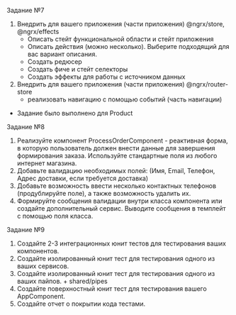 Задание №7

1. Внедрить для вашего приложения (части приложения) @ngrx/store, @ngrx/effects
    - Описать стейт функциональной области и стейт приложения
    - Описать действия (можно несколько). Выберите подходящий для вас вариант описания.
    - Создать редюсер
    - Создать фиче и стейт селекторы
    - Создать эффекты для работы с источником данных
2. Внедрить для вашего приложения (части приложения) @ngrx/router-store
    - реализовать навигацию с помощью событий (часть навигации)
 
- Задание было выполнено для Product


Задание №8

1. Реализуйте компонент ProcessOrderComponent - реактивная форма, 
   в которую пользователь должен внести данные для завершения формирования заказа. 
   Используйте стандартные поля из любого интернет магазина.
2. Добавьте валидацию необходимых полей: (Имя, Email, Телефон, Адрес доставки, если требуется доставка)
3. Добавьте возможность ввести несколько контактных телефонов (продублируйте поле), а также возможность удалить их.
4. Формируйте сообщения валидации внутри класса компонента или создайте дополнительный сервис.
   Выводите сообщения в темплейт с помощью поля класса.


Задание №9

1. Создайте 2-3 интеграционных юнит тестов для тестирования ваших компонентов.
2. Создайте изолированный юнит тест для тестирования одного из ваших сервисов.
3. Создайте изолированный юнит тест для тестирования одного из ваших пайпов. + shared/pipes
4. Создайте поверхностный юнит тест для тестирования вашего AppComponent.
5. Создайте отчет о покрытии кода тестами.